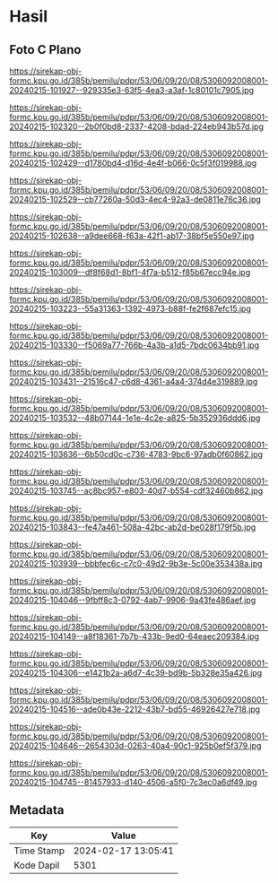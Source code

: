 # Hasil

## Foto C Plano

https://sirekap-obj-formc.kpu.go.id/385b/pemilu/pdpr/53/06/09/20/08/5306092008001-20240215-101927--929335e3-63f5-4ea3-a3af-1c80101c7905.jpg

https://sirekap-obj-formc.kpu.go.id/385b/pemilu/pdpr/53/06/09/20/08/5306092008001-20240215-102320--2b0f0bd8-2337-4208-bdad-224eb943b57d.jpg

https://sirekap-obj-formc.kpu.go.id/385b/pemilu/pdpr/53/06/09/20/08/5306092008001-20240215-102429--d1780bd4-d16d-4e4f-b066-0c5f3f019988.jpg

https://sirekap-obj-formc.kpu.go.id/385b/pemilu/pdpr/53/06/09/20/08/5306092008001-20240215-102529--cb77260a-50d3-4ec4-92a3-de0811e76c36.jpg

https://sirekap-obj-formc.kpu.go.id/385b/pemilu/pdpr/53/06/09/20/08/5306092008001-20240215-102638--a9dee668-f63a-42f1-ab17-38bf5e550e97.jpg

https://sirekap-obj-formc.kpu.go.id/385b/pemilu/pdpr/53/06/09/20/08/5306092008001-20240215-103009--df8f68d1-8bf1-4f7a-b512-f85b67ecc94e.jpg

https://sirekap-obj-formc.kpu.go.id/385b/pemilu/pdpr/53/06/09/20/08/5306092008001-20240215-103223--55a31363-1392-4973-b88f-fe2f687efc15.jpg

https://sirekap-obj-formc.kpu.go.id/385b/pemilu/pdpr/53/06/09/20/08/5306092008001-20240215-103330--f5069a77-766b-4a3b-a1d5-7bdc0634bb91.jpg

https://sirekap-obj-formc.kpu.go.id/385b/pemilu/pdpr/53/06/09/20/08/5306092008001-20240215-103431--21516c47-c6d8-4361-a4a4-374d4e319889.jpg

https://sirekap-obj-formc.kpu.go.id/385b/pemilu/pdpr/53/06/09/20/08/5306092008001-20240215-103532--48b07144-1e1e-4c2e-a825-5b352936ddd6.jpg

https://sirekap-obj-formc.kpu.go.id/385b/pemilu/pdpr/53/06/09/20/08/5306092008001-20240215-103636--6b50cd0c-c736-4783-9bc6-97adb0f60862.jpg

https://sirekap-obj-formc.kpu.go.id/385b/pemilu/pdpr/53/06/09/20/08/5306092008001-20240215-103745--ac8bc957-e803-40d7-b554-cdf32460b862.jpg

https://sirekap-obj-formc.kpu.go.id/385b/pemilu/pdpr/53/06/09/20/08/5306092008001-20240215-103843--fe47a461-508a-42bc-ab2d-be028f179f5b.jpg

https://sirekap-obj-formc.kpu.go.id/385b/pemilu/pdpr/53/06/09/20/08/5306092008001-20240215-103939--bbbfec6c-c7c0-49d2-9b3e-5c00e353438a.jpg

https://sirekap-obj-formc.kpu.go.id/385b/pemilu/pdpr/53/06/09/20/08/5306092008001-20240215-104046--9fbff8c3-0792-4ab7-9906-9a43fe486aef.jpg

https://sirekap-obj-formc.kpu.go.id/385b/pemilu/pdpr/53/06/09/20/08/5306092008001-20240215-104149--a8f18361-7b7b-433b-9ed0-64eaec209384.jpg

https://sirekap-obj-formc.kpu.go.id/385b/pemilu/pdpr/53/06/09/20/08/5306092008001-20240215-104306--e1421b2a-a6d7-4c39-bd9b-5b328e35a426.jpg

https://sirekap-obj-formc.kpu.go.id/385b/pemilu/pdpr/53/06/09/20/08/5306092008001-20240215-104516--ade0b43e-2212-43b7-bd55-46926427e718.jpg

https://sirekap-obj-formc.kpu.go.id/385b/pemilu/pdpr/53/06/09/20/08/5306092008001-20240215-104646--2654303d-0263-40a4-90c1-925b0ef5f379.jpg

https://sirekap-obj-formc.kpu.go.id/385b/pemilu/pdpr/53/06/09/20/08/5306092008001-20240215-104745--81457933-d140-4506-a5f0-7c3ec0a6df49.jpg


## Metadata

| Key        | Value               |
| ---------- | ------------------- |
| Time Stamp | 2024-02-17 13:05:41 |
| Kode Dapil | 5301                |



